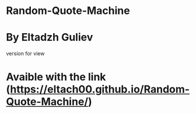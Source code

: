 # Random-Quote-Machine
# By Eltadzh Guliev
version for view
# Avaible with the link (https://eltach00.github.io/Random-Quote-Machine/)
